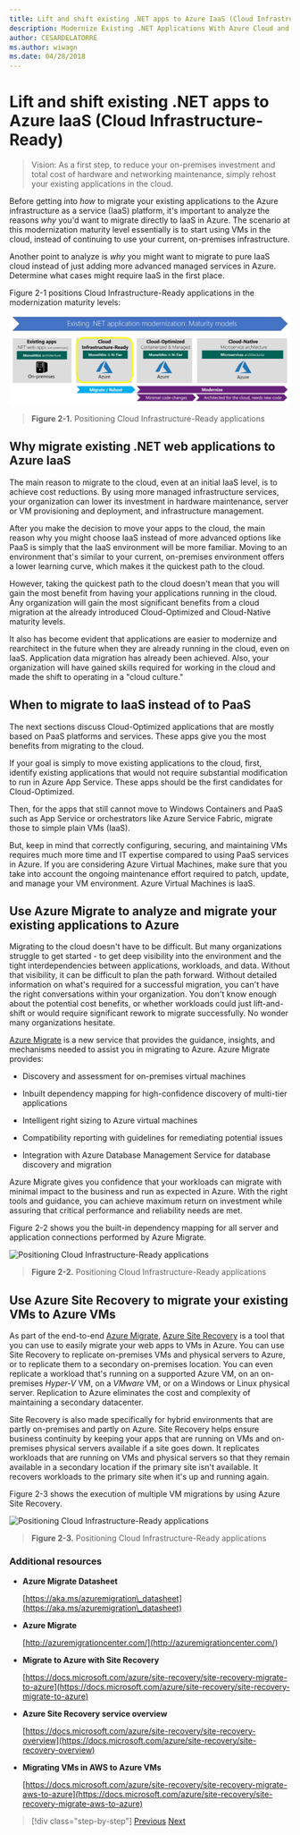 ```yaml
---
title: Lift and shift existing .NET apps to Azure IaaS (Cloud Infrastructure-Ready)
description: Modernize Existing .NET Applications With Azure Cloud and Windows Containers.
author: CESARDELATORRE
ms.author: wiwagn
ms.date: 04/28/2018
---
```

# Lift and shift existing .NET apps to Azure IaaS (Cloud Infrastructure-Ready)

> Vision: As a first step, to reduce your on-premises investment and total cost of hardware and networking maintenance, simply rehost your existing applications in the cloud.

Before getting into *how* to migrate your existing applications to the Azure infrastructure as a service (IaaS) platform, it's important to analyze the reasons *why* you'd want to migrate directly to IaaS in Azure. The scenario at this modernization maturity level essentially is to start using VMs in the cloud, instead of continuing to use your current, on-premises infrastructure.

Another point to analyze is *why* you might want to migrate to pure IaaS cloud instead of just adding more advanced managed services in Azure. Determine what cases might require IaaS in the first place.

Figure 2-1 positions Cloud Infrastructure-Ready applications in the modernization maturity levels:

![Positioning Cloud Infrastructure-Ready applications](./media/image2-1.png)

> **Figure 2-1.** Positioning Cloud Infrastructure-Ready applications

## Why migrate existing .NET web applications to Azure IaaS

The main reason to migrate to the cloud, even at an initial IaaS level, is to achieve cost reductions. By using more managed infrastructure services, your organization can lower its investment in hardware maintenance, server or VM provisioning and deployment, and infrastructure management.

After you make the decision to move your apps to the cloud, the main reason why you might choose IaaS instead of more advanced options like PaaS is simply that the IaaS environment will be more familiar. Moving to an environment that's similar to your current, on-premises environment offers a lower learning curve, which makes it the quickest path to the cloud.

However, taking the quickest path to the cloud doesn't mean that you will gain the most benefit from having your applications running in the cloud. Any organization will gain the most significant benefits from a cloud migration at the already introduced Cloud-Optimized and Cloud-Native maturity levels.

It also has become evident that applications are easier to modernize and rearchitect in the future when they are already running in the cloud, even on IaaS. Application data migration has already been achieved. Also, your organization will have gained skills required for working in the cloud and made the shift to operating in a "cloud culture."

## When to migrate to IaaS instead of to PaaS

The next sections discuss Cloud-Optimized applications that are mostly based on PaaS platforms and services. These apps give you the most benefits from migrating to the cloud. 

If your goal is simply to move existing applications to the cloud, first, identify existing applications that would not require substantial modification to run in Azure App Service. These apps should be the first candidates for Cloud-Optimized. 

Then, for the apps that still cannot move to Windows Containers and PaaS such as App Service or orchestrators like Azure Service Fabric, migrate those to simple plain VMs (IaaS). 

But, keep in mind that correctly configuring, securing, and maintaining VMs requires much more time and IT expertise compared to using PaaS services in Azure. If you are considering Azure Virtual Machines, make sure that you take into account the ongoing maintenance effort required to patch, update, and manage your VM environment. Azure Virtual Machines is IaaS.

## Use Azure Migrate to analyze and migrate your existing applications to Azure

Migrating to the cloud doesn't have to be difficult. But many organizations struggle to get started - to get deep visibility into the environment and the tight interdependencies between applications, workloads, and data. Without that visibility, it can be difficult to plan the path forward. Without detailed information on what's required for a successful migration, you can't have the right conversations within your organization. You don't know enough about the potential cost benefits, or whether workloads could just lift-and-shift or would require significant rework to migrate successfully. No wonder many organizations hesitate.

[Azure Migrate](https://aka.ms/azuremigrate) is a new service that provides the guidance, insights, and mechanisms needed to assist you in migrating to Azure. Azure Migrate provides:

- Discovery and assessment for on-premises virtual machines

- Inbuilt dependency mapping for high-confidence discovery of multi-tier applications

- Intelligent right sizing to Azure virtual machines

- Compatibility reporting with guidelines for remediating potential issues

- Integration with Azure Database Management Service for database discovery and migration

Azure Migrate gives you confidence that your workloads can migrate with minimal impact to the business and run as expected in Azure. With the right tools and guidance, you can achieve maximum return on investment while assuring that critical performance and reliability needs are met.

Figure 2-2 shows you the built-in dependency mapping for all server and application connections performed by Azure Migrate.

![Positioning Cloud Infrastructure-Ready applications](./media/image2-2.png)

> **Figure 2-2.** Positioning Cloud Infrastructure-Ready applications

## Use Azure Site Recovery to migrate your existing VMs to Azure VMs

As part of the end-to-end [Azure Migrate](https://aka.ms/azuremigrate), [Azure Site Recovery](https://docs.microsoft.com/azure/site-recovery/site-recovery-overview) is a tool that you can use to easily migrate your web apps to VMs in Azure. You can use Site Recovery to replicate on-premises VMs and physical servers to Azure, or to replicate them to a secondary on-premises location. You can even replicate a workload that's running on a supported Azure VM, on an on-premises *Hyper-V* VM, on a *VMware* VM, or on a Windows or Linux physical server. Replication to Azure eliminates the cost and complexity of maintaining a secondary datacenter.

Site Recovery is also made specifically for hybrid environments that are partly on-premises and partly on Azure. Site Recovery helps ensure business continuity by keeping your apps that are running on VMs and on-premises physical servers available if a site goes down. It replicates workloads that are running on VMs and physical servers so that they remain available in a secondary location if the primary site isn't available. It recovers workloads to the primary site when it's up and running again.

Figure 2-3 shows the execution of multiple VM migrations by using Azure Site Recovery.

![Positioning Cloud Infrastructure-Ready applications](./media/image2-3.png)

> **Figure 2-3.** Positioning Cloud Infrastructure-Ready applications

### Additional resources

- **Azure Migrate Datasheet**

    [https://aka.ms/azuremigration\_datasheet](https://aka.ms/azuremigration\_datasheet)

- **Azure Migrate**

    [http://azuremigrationcenter.com/](http://azuremigrationcenter.com/)

- **Migrate to Azure with Site Recovery**

    [https://docs.microsoft.com/azure/site-recovery/site-recovery-migrate-to-azure](https://docs.microsoft.com/azure/site-recovery/site-recovery-migrate-to-azure)

- **Azure Site Recovery service overview**

    [https://docs.microsoft.com/azure/site-recovery/site-recovery-overview](https://docs.microsoft.com/azure/site-recovery/site-recovery-overview)

- **Migrating VMs in AWS to Azure VMs**

    [https://docs.microsoft.com/azure/site-recovery/site-recovery-migrate-aws-to-azure](https://docs.microsoft.com/azure/site-recovery/site-recovery-migrate-aws-to-azure)

>[!div class="step-by-step"]
[Previous](index.md)
[Next](migrate-your-relational-databases-to-azure.md)
